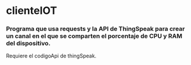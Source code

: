 # clienteIOT
### Programa que usa requests y la API de ThingSpeak para crear un canal en el que se comparten el porcentaje de CPU y RAM del dispositivo.
Requiere el codigoApi de thingSpeak.

